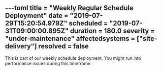 ---toml
title = "Weekly Regular Schedule Deployment"
date = "2019-07-29T15:20:54.979Z"
scheduled = "2019-07-31T09:00:00.895Z"
duration = 180.0
severity = "under-maintenance"
affectedsystems = ["site-delivery"]
resolved = false
---
This is part of our weekly schedule deployment. You might run into performance issues during this timeframe.

<!--- language code: en -->
